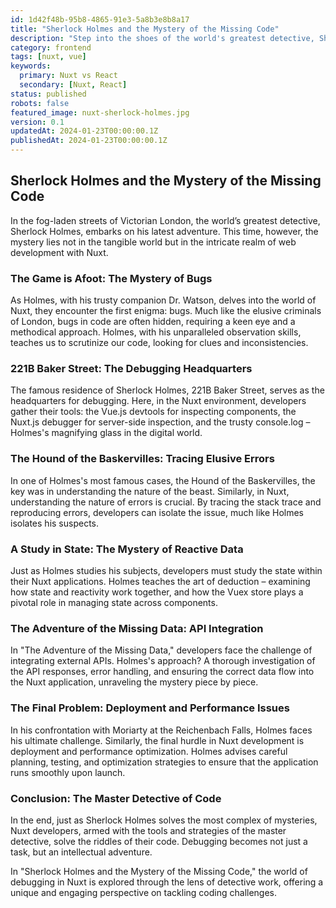 ```yaml
---
id: 1d42f48b-95b8-4865-91e3-5a8b3e8b8a17
title: "Sherlock Holmes and the Mystery of the Missing Code"
description: "Step into the shoes of the world's greatest detective, Sherlock Holmes, as we unravel the mysteries of debugging in Nuxt. Learn how to methodically approach and solve complex coding conundrums in your Nuxt applications."
category: frontend
tags: [nuxt, vue]
keywords: 
  primary: Nuxt vs React
  secondary: [Nuxt, React]
status: published
robots: false
featured_image: nuxt-sherlock-holmes.jpg
version: 0.1
updatedAt: 2024-01-23T00:00:00.1Z
publishedAt: 2024-01-23T00:00:00.1Z
---
```


## Sherlock Holmes and the Mystery of the Missing Code

In the fog-laden streets of Victorian London, the world’s greatest detective, Sherlock Holmes, embarks on his latest adventure. This time, however, the mystery lies not in the tangible world but in the intricate realm of web development with Nuxt.

### The Game is Afoot: The Mystery of Bugs

As Holmes, with his trusty companion Dr. Watson, delves into the world of Nuxt, they encounter the first enigma: bugs. Much like the elusive criminals of London, bugs in code are often hidden, requiring a keen eye and a methodical approach. Holmes, with his unparalleled observation skills, teaches us to scrutinize our code, looking for clues and inconsistencies.

### 221B Baker Street: The Debugging Headquarters

The famous residence of Sherlock Holmes, 221B Baker Street, serves as the headquarters for debugging. Here, in the Nuxt environment, developers gather their tools: the Vue.js devtools for inspecting components, the Nuxt.js debugger for server-side inspection, and the trusty console.log – Holmes's magnifying glass in the digital world.

### The Hound of the Baskervilles: Tracing Elusive Errors

In one of Holmes's most famous cases, the Hound of the Baskervilles, the key was in understanding the nature of the beast. Similarly, in Nuxt, understanding the nature of errors is crucial. By tracing the stack trace and reproducing errors, developers can isolate the issue, much like Holmes isolates his suspects.

### A Study in State: The Mystery of Reactive Data

Just as Holmes studies his subjects, developers must study the state within their Nuxt applications. Holmes teaches the art of deduction – examining how state and reactivity work together, and how the Vuex store plays a pivotal role in managing state across components.

### The Adventure of the Missing Data: API Integration

In "The Adventure of the Missing Data," developers face the challenge of integrating external APIs. Holmes's approach? A thorough investigation of the API responses, error handling, and ensuring the correct data flow into the Nuxt application, unraveling the mystery piece by piece.

### The Final Problem: Deployment and Performance Issues

In his confrontation with Moriarty at the Reichenbach Falls, Holmes faces his ultimate challenge. Similarly, the final hurdle in Nuxt development is deployment and performance optimization. Holmes advises careful planning, testing, and optimization strategies to ensure that the application runs smoothly upon launch.

### Conclusion: The Master Detective of Code

In the end, just as Sherlock Holmes solves the most complex of mysteries, Nuxt developers, armed with the tools and strategies of the master detective, solve the riddles of their code. Debugging becomes not just a task, but an intellectual adventure.

In "Sherlock Holmes and the Mystery of the Missing Code," the world of debugging in Nuxt is explored through the lens of detective work, offering a unique and engaging perspective on tackling coding challenges.